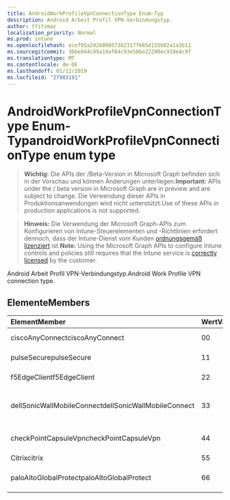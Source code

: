 ```yaml
---
title: AndroidWorkProfileVpnConnectionType Enum-Typ
description: Android Arbeit Profil VPN-Verbindungstyp.
author: tfitzmac
localization_priority: Normal
ms.prod: intune
ms.openlocfilehash: ecef95a2426890573b2317f665d155b82a1a3b11
ms.sourcegitcommit: 36be044c89a19af84c93e586e22200ec919e4c9f
ms.translationtype: MT
ms.contentlocale: de-DE
ms.lasthandoff: 01/12/2019
ms.locfileid: "27983191"
---
```

# <a name="androidworkprofilevpnconnectiontype-enum-type"></a><span data-ttu-id="1d1ba-103">AndroidWorkProfileVpnConnectionType Enum-Typ</span><span class="sxs-lookup"><span data-stu-id="1d1ba-103">androidWorkProfileVpnConnectionType enum type</span></span>

> <span data-ttu-id="1d1ba-104">**Wichtig:** Die APIs der /Beta-Version in Microsoft Graph befinden sich in der Vorschau und können Änderungen unterliegen.</span><span class="sxs-lookup"><span data-stu-id="1d1ba-104">**Important:** APIs under the / beta version in Microsoft Graph are in preview and are subject to change.</span></span> <span data-ttu-id="1d1ba-105">Die Verwendung dieser APIs in Produktionsanwendungen wird nicht unterstützt.</span><span class="sxs-lookup"><span data-stu-id="1d1ba-105">Use of these APIs in production applications is not supported.</span></span>

> <span data-ttu-id="1d1ba-106">**Hinweis:** Die Verwendung der Microsoft Graph-APIs zum Konfigurieren von Intune-Steuerelementen und -Richtlinien erfordert dennoch, dass der Intune-Dienst vom Kunden [ordnungsgemäß lizenziert](https://go.microsoft.com/fwlink/?linkid=839381) ist.</span><span class="sxs-lookup"><span data-stu-id="1d1ba-106">**Note:** Using the Microsoft Graph APIs to configure Intune controls and policies still requires that the Intune service is [correctly licensed](https://go.microsoft.com/fwlink/?linkid=839381) by the customer.</span></span>

<span data-ttu-id="1d1ba-107">Android Arbeit Profil VPN-Verbindungstyp.</span><span class="sxs-lookup"><span data-stu-id="1d1ba-107">Android Work Profile VPN connection type.</span></span>
## <a name="members"></a><span data-ttu-id="1d1ba-108">Elemente</span><span class="sxs-lookup"><span data-stu-id="1d1ba-108">Members</span></span>
|<span data-ttu-id="1d1ba-109">Element</span><span class="sxs-lookup"><span data-stu-id="1d1ba-109">Member</span></span>|<span data-ttu-id="1d1ba-110">Wert</span><span class="sxs-lookup"><span data-stu-id="1d1ba-110">Value</span></span>|<span data-ttu-id="1d1ba-111">Beschreibung</span><span class="sxs-lookup"><span data-stu-id="1d1ba-111">Description</span></span>|
|:---|:---|:---|
|<span data-ttu-id="1d1ba-112">ciscoAnyConnect</span><span class="sxs-lookup"><span data-stu-id="1d1ba-112">ciscoAnyConnect</span></span>|<span data-ttu-id="1d1ba-113">0</span><span class="sxs-lookup"><span data-stu-id="1d1ba-113">0</span></span>|<span data-ttu-id="1d1ba-114">Cisco AnyConnect.</span><span class="sxs-lookup"><span data-stu-id="1d1ba-114">Cisco AnyConnect.</span></span>|
|<span data-ttu-id="1d1ba-115">pulseSecure</span><span class="sxs-lookup"><span data-stu-id="1d1ba-115">pulseSecure</span></span>|<span data-ttu-id="1d1ba-116">1</span><span class="sxs-lookup"><span data-stu-id="1d1ba-116">1</span></span>|<span data-ttu-id="1d1ba-117">Pulse sichern.</span><span class="sxs-lookup"><span data-stu-id="1d1ba-117">Pulse Secure.</span></span>|
|<span data-ttu-id="1d1ba-118">f5EdgeClient</span><span class="sxs-lookup"><span data-stu-id="1d1ba-118">f5EdgeClient</span></span>|<span data-ttu-id="1d1ba-119">2</span><span class="sxs-lookup"><span data-stu-id="1d1ba-119">2</span></span>|<span data-ttu-id="1d1ba-120">F5-Edge-Client.</span><span class="sxs-lookup"><span data-stu-id="1d1ba-120">F5 Edge Client.</span></span>|
|<span data-ttu-id="1d1ba-121">dellSonicWallMobileConnect</span><span class="sxs-lookup"><span data-stu-id="1d1ba-121">dellSonicWallMobileConnect</span></span>|<span data-ttu-id="1d1ba-122">3</span><span class="sxs-lookup"><span data-stu-id="1d1ba-122">3</span></span>|<span data-ttu-id="1d1ba-123">Dell SonicWALL Mobile Verbindung.</span><span class="sxs-lookup"><span data-stu-id="1d1ba-123">Dell SonicWALL Mobile Connection.</span></span>|
|<span data-ttu-id="1d1ba-124">checkPointCapsuleVpn</span><span class="sxs-lookup"><span data-stu-id="1d1ba-124">checkPointCapsuleVpn</span></span>|<span data-ttu-id="1d1ba-125">4</span><span class="sxs-lookup"><span data-stu-id="1d1ba-125">4</span></span>|<span data-ttu-id="1d1ba-126">Überprüfen Sie Punkt "Kapseln" VPN.</span><span class="sxs-lookup"><span data-stu-id="1d1ba-126">Check Point Capsule VPN.</span></span>|
|<span data-ttu-id="1d1ba-127">Citrix</span><span class="sxs-lookup"><span data-stu-id="1d1ba-127">citrix</span></span>|<span data-ttu-id="1d1ba-128">5</span><span class="sxs-lookup"><span data-stu-id="1d1ba-128">5</span></span>|<span data-ttu-id="1d1ba-129">Citrix</span><span class="sxs-lookup"><span data-stu-id="1d1ba-129">Citrix</span></span>|
|<span data-ttu-id="1d1ba-130">paloAltoGlobalProtect</span><span class="sxs-lookup"><span data-stu-id="1d1ba-130">paloAltoGlobalProtect</span></span>|<span data-ttu-id="1d1ba-131">6</span><span class="sxs-lookup"><span data-stu-id="1d1ba-131">6</span></span>|<span data-ttu-id="1d1ba-132">Palo Alto Netzwerke GlobalProtect.</span><span class="sxs-lookup"><span data-stu-id="1d1ba-132">Palo Alto Networks GlobalProtect.</span></span>|





